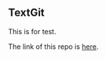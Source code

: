 ## TextGit

This is for test.

The link of this repo is [here](https://github.com/ayrka39/textGit).
